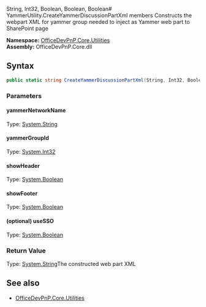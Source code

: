 String, Int32, Boolean, Boolean, Boolean# YammerUtility.CreateYammerDiscussionPartXml members
Constructs the webpart XML for yammer group needed to inject as Yammer web part to SharePoint page  

**Namespace:** [OfficeDevPnP.Core.Utilities](OfficeDevPnP.Core.Utilities.md)  
**Assembly:** OfficeDevPnP.Core.dll  
## Syntax
```C#
public static string CreateYammerDiscussionPartXml(String, Int32, Boolean, Boolean, Boolean)
```
### Parameters
#### yammerNetworkName
Type: [System.String](System.String.md) 
#### 
#### yammerGroupId
Type: [System.Int32](System.Int32.md) 
#### 
#### showHeader
Type: [System.Boolean](System.Boolean.md) 
#### 
#### showFooter
Type: [System.Boolean](System.Boolean.md) 
#### 
#### (optional) useSSO
Type: [System.Boolean](System.Boolean.md) 
#### 
### Return Value
Type: [System.String](System.String.md)The constructed web part XML
## See also
- [OfficeDevPnP.Core.Utilities](OfficeDevPnP.Core.Utilities.md)
